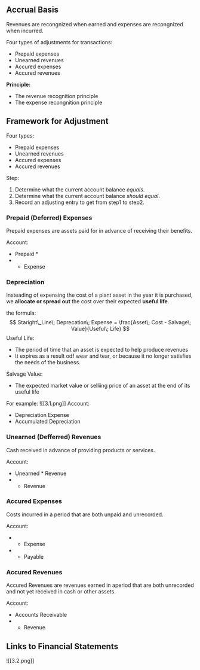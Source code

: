 ## Accrual Basis
Revenues are recongnized when earned and expenses are recongnized when incurred.

Four types of adjustments for transactions:
- Prepaid expenses
- Unearned revenues
- Accured  expenses
- Accured revenues

**Principle:**
- The revenue recognition principle 
- The expense recongnition principle 


## Framework for Adjustment
Four types:
- Prepaid expenses
- Unearned revenues
- Accured expenses
- Accured revenues

Step:
1. Determine what the current account balance *equals*.
2. Determine what the current account balance *should equal*.
3. Record an adjusting entry to get from step1 to step2.

### Prepaid (Deferred) Expenses
Prepaid expenses are assets paid for in advance of receiving their benefits.

Account:
- Prepaid *
- * Expense

### Depreciation
Insteading of expensing the cost of a plant asset in the year it is purchased, we **allocate or spread out** the cost over their expected **useful life**.

the formula:
$$
Staright\_Line\; Deprecation\; Expense = \frac{Asset\; Cost - Salvage\; Value}{Useful\; Life}
$$
Useful Life:
- The period of time that an asset is expected to help produce revenues
- It expires as a result odf wear and tear, or because it no longer satisfies the needs of the business. 

Salvage Value:
- The expected market value or selliing price of an asset at the end of its useful life

For example:
![[3.1.png]]
Account:
- Depreciation Expense
- Accumulated Depreciation


### Unearned (Defferred) Revenues
Cash received in advance of providing products or services.

Account:
- Unearned * Revenue
- * Revenue

### Accured Expenses
Costs incurred in a period that are both unpaid and unrecorded.

Account:
- * Expense
- * Payable

### Accured Revenues
Accured Revenues are revenues earned in aperiod that are both unrecorded and not yet received in cash or other assets.

Account:
- Accounts Receivable
- * Revenue

## Links to Financial Statements
![[3.2.png]]


